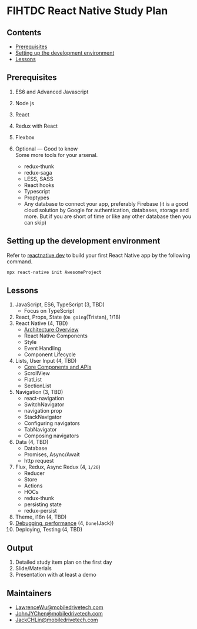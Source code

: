 # FIHTDC React Native Study Plan

## Contents

* [Prerequisites](#prerequisites)
* [Setting up the development environment](#setting-up-the-development-environment)
* [Lessons](#lessons)

## Prerequisites

1. ES6 and Advanced Javascript

2. Node js

3. React

4. Redux with React

5. Flexbox

6. Optional — Good to know  
    Some more tools for your arsenal.  
    * redux-thunk
    * redux-saga
    * LESS, SASS
    * React hooks
    * Typescript
    * Proptypes
    * Any database to connect your app, preferably Firebase (it is a good cloud solution by Google for authentication, databases, storage and more. But if you are short of time or like any other database then you can skip)

## Setting up the development environment

Refer to [reactnative.dev](https://reactnative.dev/docs/environment-setup) to build your first React Native app by the following command.

```js
npx react-native init AwesomeProject
```

## Lessons

1. JavaScript, ES6, TypeScript (3, TBD)
    * Focus on TypeScript
2. React, Props, State (`On going`(Tristan), 1/18)
3. React Native (4, TBD)
    * [Architecture Overview](https://reactnative.dev/docs/architecture-overview)
    * React Native Components
    * Style
    * Event Handling
    * Component Lifecycle
4. Lists, User Input (4, TBD)
    * [Core Components and APIs](https://reactnative.dev/docs/components-and-apis)
    * ScrollView
    * FlatList
    * SectionList
5. Navigation (3, TBD)
    * react-navigation
    * SwitchNavigator
    * navigation prop
    * StackNavigator
    * Configuring navigators
    * TabNavigator
    * Composing navigators
6. Data (4, TBD)
    * Database
    * Promises, Async/Await
    * http request
7. Flux, Redux, Async Redux (4, `1/20`)
    * Reducer
    * Store
    * Actions
    * HOCs
    * redux-thunk
    * persisting state
    * redux-persist
8. Theme, i18n (4, TBD)
9. [Debugging, performance](https://github.com/jack1118/DebuggingReactNative) (4, `Done`(Jack))
10. Deploying, Testing (4, TBD)

## Output

1. Detailed study item plan on the first day
2. Slide/Materials
3. Presentation with at least a demo

## Maintainers

* LawrenceWu@mobiledrivetech.com
* JohnJYChen@mobiledrivetech.com
* JackCHLin@mobiledrivetech.com
